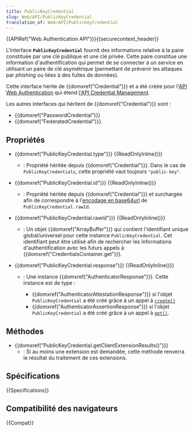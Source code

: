 ```yaml
---
title: PublicKeyCredential
slug: Web/API/PublicKeyCredential
translation_of: Web/API/PublicKeyCredential
---
```


{{APIRef("Web Authentication API")}}{{securecontext_header}}

L'interface **`PublicKeyCredential`** fournit des informations relative à la paire constituée par une clé publique et une clé privée. Cette paire constitue une information d'authentification qui permet de se connecter à un service en utilisant un paire de clé asymétrique (permettant de prévenir les attaques par _phishing_ ou liées à des fuites de données).

Cette interface hérite de {{domxref("Credential")}} et a été créée pour l'[API Web Authentication](/fr/docs/Web/API/Web_Authentication_API) qui étend [l'API Credential Management](/fr/docs/Web/API/Credential_Management_API).

Les autres interfaces qui héritent de {{domxref("Credential")}} sont :

- {{domxref("PasswordCredential")}}
- {{domxref("FederatedCredential")}}.

## Propriétés

- {{domxref("PublicKeyCredential.type")}} {{ReadOnlyInline()}}
  - : Propriété héritée depuis {{domxref("Credential")}}. Dans le cas de `PublicKeyCredentials`, cette propriété vaut toujours `"public-key"`.
- {{domxref("PublicKeyCredential.id")}} {{ReadOnlyInline()}}
  - : Propriété héritée depuis {{domxref("Credential")}} et surchargée afin de correspondre à l'[encodage en base64url](/fr/docs/Web/API/WindowBase64/Décoder_encoder_en_base64) de `PublicKeyCredential.rawId`.
- {{domxref("PublicKeyCredential.rawId")}} {{ReadOnlyInline()}}
  - : Un objet {{domxref("ArrayBuffer")}} qui contient l'identifiant unique global/universel pour cette instance `PublicKeyCredential`. Cet identifiant peut être utilisé afin de rechercher les informations d'authentification avec les futurs appels à {{domxref("CredentialsContainer.get")}}.
- {{domxref("PublicKeyCredential.response")}} {{ReadOnlyInline()}}

  - : Une instance {{domxref("AuthenticatorResponse")}}. Cette instance est de type :

    - {{domxref("AuthenticatorAttestationResponse")}} si l'objet `PublicKeyCredential` a été créé grâce à un appel à [`create()`](/fr/docs/Web/API/CredentialsContainer/create)
    - {{domxref("AuthenticatorAssertionResponse")}} si l'objet `PublicKeyCredential` a été créé grâce à un appel à [`get()`](/fr/docs/Web/API/CredentialsContainer/get).

## Méthodes

- {{domxref("PublicKeyCredential.getClientExtensionResults()")}}
  - : Si au moins une extension est demandée, cette méthode renverra le résultat du traitement de ces extensions.

## Spécifications

{{Specifications}}

## Compatibilité des navigateurs

{{Compat}}
